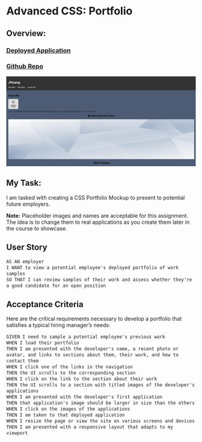 # Advanced CSS: Portfolio

## Overview:
### [Deployed Application](https://jq-hoang.github.io/css_portfolio/)
### [Github Repo](https://github.com/jq-hoang/css_portfolio)

![Screenshot of Deployed Application](https://github.com/jq-hoang/css_portfolio/blob/main/assets/application_screenshot.png)

## My Task:
I am tasked with creating a CSS Portfolio Mockup to present to potential future employers.

**Note:** Placeholder images and names are acceptable for this assignment.
The idea is to change them to real applications as you create them later in the course to showcase. 

## User Story

```
AS AN employer
I WANT to view a potential employee's deployed portfolio of work samples
SO THAT I can review samples of their work and assess whether they're a good candidate for an open position
```


## Acceptance Criteria

Here are the critical requirements necessary to develop a portfolio that satisfies a typical hiring manager’s needs:

```
GIVEN I need to sample a potential employee's previous work
WHEN I load their portfolio
THEN I am presented with the developer's name, a recent photo or avatar, and links to sections about them, their work, and how to contact them
WHEN I click one of the links in the navigation
THEN the UI scrolls to the corresponding section
WHEN I click on the link to the section about their work
THEN the UI scrolls to a section with titled images of the developer's applications
WHEN I am presented with the developer's first application
THEN that application's image should be larger in size than the others
WHEN I click on the images of the applications
THEN I am taken to that deployed application
WHEN I resize the page or view the site on various screens and devices
THEN I am presented with a responsive layout that adapts to my viewport
```
